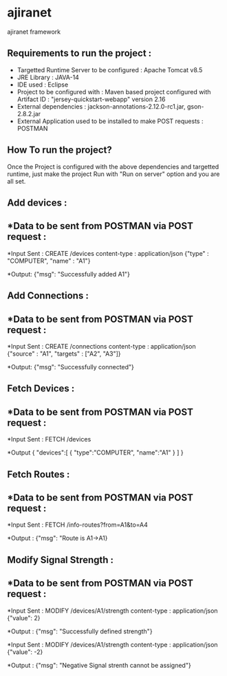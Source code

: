 # ajiranet
ajiranet framework


Requirements to run the project : 
----------------------------------

* Targetted Runtime Server to be configured : Apache Tomcat v8.5
* JRE Library : JAVA-14
* IDE used : Eclipse
* Project to be configured with : Maven based project configured with Artifact ID : "jersey-quickstart-webapp" version 2.16
* External dependencies : jackson-annotations-2.12.0-rc1.jar, gson-2.8.2.jar
* External Application used to be installed to make POST requests : POSTMAN

How To run the project? 
---
Once the Project is configured with the above dependencies and targetted runtime, just make the project Run with "Run on server" option and you are all set.


Add devices : 
-----
*Data to be sent from POSTMAN via POST request : 
--
*Input Sent : 
CREATE /devices
content-type : application/json
{"type" : "COMPUTER", "name" : "A1"}

*Output:
{"msg": "Successfully added A1"}


Add Connections : 
----
*Data to be sent from POSTMAN via POST request : 
--
*Input Sent : 
CREATE /connections
content-type : application/json
{"source" : "A1", "targets" : ["A2", "A3"]}

*Output:
{"msg": "Successfully connected"}


Fetch Devices : 
---
*Data to be sent from POSTMAN via POST request : 
--
*Input Sent : 
FETCH /devices

*Output
{
"devices":[
{
"type":"COMPUTER",
"name":"A1"
}
]
}


Fetch Routes : 
---
*Data to be sent from POSTMAN via POST request :
--
*Input Sent : 
FETCH /info-routes?from=A1&to=A4

*Output : 
{"msg": "Route is A1->A1}


Modify Signal Strength : 
---
*Data to be sent from POSTMAN via POST request : 
--
*Input Sent : 
MODIFY /devices/A1/strength
content-type : application/json
{"value": 2}


*Output : 
{"msg": "Successfully defined strength"}

*Input Sent : 
MODIFY /devices/A1/strength
content-type : application/json
{"value": -2}


*Output : 
{"msg": "Negative Signal strenth cannot be assigned"}
